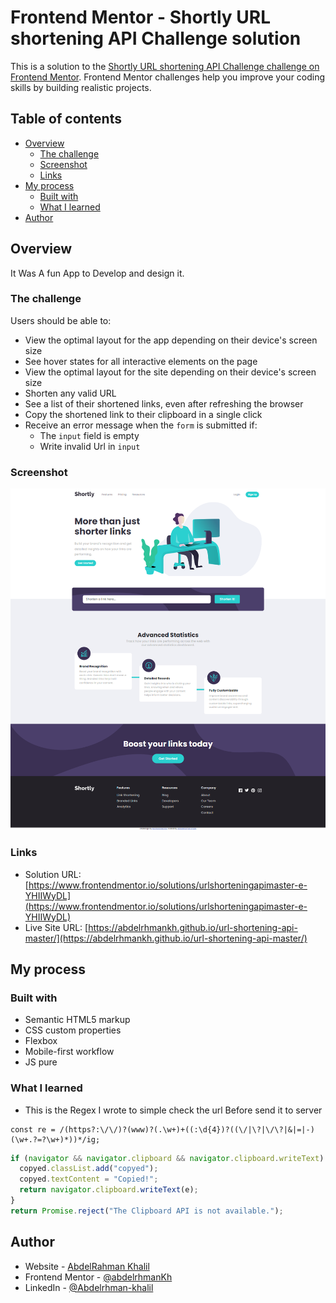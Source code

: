 # Frontend Mentor - Shortly URL shortening API Challenge solution

This is a solution to the [Shortly URL shortening API Challenge challenge on Frontend Mentor](https://www.frontendmentor.io/challenges/url-shortening-api-landing-page-2ce3ob-G). Frontend Mentor challenges help you improve your coding skills by building realistic projects.

## Table of contents

- [Overview](#overview)
  - [The challenge](#the-challenge)
  - [Screenshot](#screenshot)
  - [Links](#links)
- [My process](#my-process)
  - [Built with](#built-with)
  - [What I learned](#what-i-learned)
- [Author](#author)

## Overview

It Was A fun App to Develop and design it.

### The challenge

Users should be able to:

- View the optimal layout for the app depending on their device's screen size
- See hover states for all interactive elements on the page
- View the optimal layout for the site depending on their device's screen size
- Shorten any valid URL
- See a list of their shortened links, even after refreshing the browser
- Copy the shortened link to their clipboard in a single click
- Receive an error message when the `form` is submitted if:
  - The `input` field is empty
  - Write invalid Url in `input`

### Screenshot

![](./design/Screencapture.png)

### Links

- Solution URL: [https://www.frontendmentor.io/solutions/urlshorteningapimaster-e-YHIIWyDL](https://www.frontendmentor.io/solutions/urlshorteningapimaster-e-YHIIWyDL)
- Live Site URL: [https://abdelrhmankh.github.io/url-shortening-api-master/](https://abdelrhmankh.github.io/url-shortening-api-master/)

## My process

### Built with

- Semantic HTML5 markup
- CSS custom properties
- Flexbox
- Mobile-first workflow
- JS pure

### What I learned

- This is the Regex I wrote to simple check the url Before send it to server

```Regex
const re = /(https?:\/\/)?(www)?(.\w+)+((:\d{4})?((\/|\?|\/\?|&|=|-)(\w+.?=?\w+)*))*/ig;
```

```js
if (navigator && navigator.clipboard && navigator.clipboard.writeText) {
  copyed.classList.add("copyed");
  copyed.textContent = "Copied!";
  return navigator.clipboard.writeText(e);
}
return Promise.reject("The Clipboard API is not available.");
```

## Author

- Website - [AbdelRahman Khalil](https://abdelrhmankh.github.io/abdelrhmankhalil/)
- Frontend Mentor - [@abdelrhmanKh](https://www.frontendmentor.io/profile/abdelrhmanKh)
- LinkedIn - [@Abdelrhman-khalil](https://www.linkedin.com/in/abdelrhman-khalil-ali-9716a0188/)
